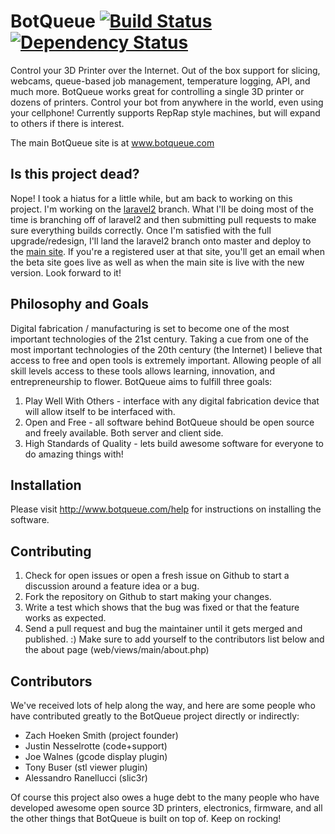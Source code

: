 BotQueue [![Build Status](https://travis-ci.org/Hoektronics/BotQueue.png?branch=0.5X-dev)](https://travis-ci.org/Hoektronics/BotQueue) [![Dependency Status](https://gemnasium.com/Hoektronics/BotQueue.svg)](https://gemnasium.com/Hoektronics/BotQueue)
========

Control your 3D Printer over the Internet.  Out of the box support for slicing, webcams, queue-based job management, temperature logging, API, and much more.  BotQueue works great for controlling a single 3D printer or dozens of printers.  Control your bot from anywhere in the world, even using your cellphone!  Currently supports RepRap style machines, but will expand to others if there is interest.

The main BotQueue site is at www.botqueue.com

Is this project dead?
-------------

Nope! I took a hiatus for a little while, but am back to working on this project. I'm working on the [laravel2](https://github.com/Hoektronics/BotQueue/tree/laravel2) branch. What I'll be doing most of the time is branching off of laravel2 and then submitting pull requests to make sure everything builds correctly. Once I'm satisfied with the full upgrade/redesign, I'll land the laravel2 branch onto master and deploy to the [main site](http://www.botqueue.com). If you're a registered user at that site, you'll get an email when the beta site goes live as well as when the main site is live with the new version. Look forward to it!

Philosophy and Goals
-------------

Digital fabrication / manufacturing is set to become one of the most important technologies of the 21st century.  Taking a cue from one of the most important technologies of the 20th century (the Internet) I believe that access to free and open tools is extremely important.  Allowing people of all skill levels access to these tools allows learning, innovation, and entrepreneurship to flower.  BotQueue aims to fulfill three goals:

1. Play Well With Others - interface with any digital fabrication device that will allow itself to be interfaced with.
1. Open and Free - all software behind BotQueue should be open source and freely available.  Both server and client side.
1. High Standards of Quality - lets build awesome software for everyone to do amazing things with!

Installation
-------------

Please visit http://www.botqueue.com/help for instructions on installing the software.

Contributing
-------------

1. Check for open issues or open a fresh issue on Github to start a discussion around a feature idea or a bug.
1. Fork the repository on Github to start making your changes.
1. Write a test which shows that the bug was fixed or that the feature works as expected.
1. Send a pull request and bug the maintainer until it gets merged and published. :) Make sure to add yourself to the contributors list below and the about page (web/views/main/about.php)

Contributors
-------------

We've received lots of help along the way, and here are some people who have contributed greatly to the BotQueue project directly or indirectly:

* Zach Hoeken Smith (project founder)
* Justin Nesselrotte (code+support)
* Joe Walnes (gcode display plugin)
* Tony Buser (stl viewer plugin)
* Alessandro Ranellucci (slic3r)

Of course this project also owes a huge debt to the many people who have developed awesome open source 3D printers, electronics, firmware, and all the other things that BotQueue is built on top of. Keep on rocking!
